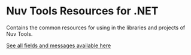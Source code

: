 ﻿# Nuv Tools Resources for .NET

Contains the common resources for using in the libraries and projects of Nuv Tools.

[See all fields and messages available here](https://github.com/nuvtools/nuvtools-resources/blob/main/docs/NuvTools.Resources.xlsx)